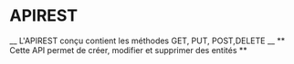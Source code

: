 # APIREST

__ L'APIREST conçu contient les méthodes GET, PUT, POST,DELETE __
** Cette API permet de créer, modifier et supprimer des entités **